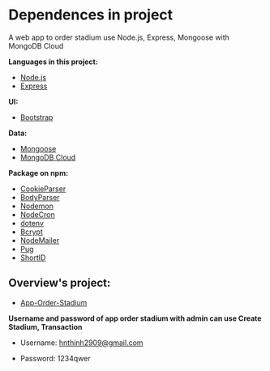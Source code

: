 # Dependences in project

A web app to order stadium use Node.js, Express, Mongoose with MongoDB Cloud

**Languages in this project:**
- [Node.js](https://nodejs.org/en/)
- [Express](https://expressjs.com/)

**UI:**
- [Bootstrap](https://getbootstrap.com/)

**Data:**
- [Mongoose](https://mongoosejs.com/)
- [MongoDB Cloud](https://www.mongodb.com/cloud)

**Package on npm:**
- [CookieParser](https://www.npmjs.com/package/cookie-parser)
- [BodyParser](https://www.npmjs.com/package/body-parser)
- [Nodemon](https://www.npmjs.com/package/nodemon)
- [NodeCron](https://www.npmjs.com/package/node-cron)
- [dotenv](https://www.npmjs.com/package/dotenv)
- [Bcrypt](https://www.npmjs.com/package/bcrypt)
- [NodeMailer](https://www.npmjs.com/package/nodemailer)
- [Pug](https://www.npmjs.com/package/pug)
- [ShortID](https://www.npmjs.com/package/shortid)

## Overview's project: 
- [App-Order-Stadium](https://app-order-stadium.herokuapp.com/)

**Username and password of app order stadium with admin can use Create Stadium, Transaction**

- Username: hnthinh2909@gmail.com

- Password: 1234qwer
